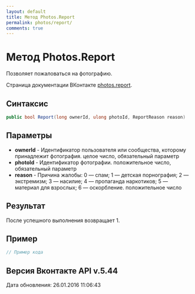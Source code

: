 ```yaml
---
layout: default
title: Метод Photos.Report
permalink: photos/report/
comments: true
---
```

# Метод Photos.Report
Позволяет пожаловаться на фотографию.

Страница документации ВКонтакте [photos.report](https://vk.com/dev/photos.report).
## Синтаксис
``` csharp
public bool Report(long ownerId, ulong photoId, ReportReason reason)
```

## Параметры
+ **ownerId** - Идентификатор пользователя или сообщества, которому принадлежит фотография. целое число, обязательный параметр
+ **photoId** - Идентификатор фотографии. положительное число, обязательный параметр
+ **reason** - Причина жалобы:   0 — спам;  1 — детская порнография;  2 — экстремизм;  3 — насилие;  4 — пропаганда наркотиков;  5 — материал для взрослых;  6 — оскорбление.  положительное число

## Результат
После успешного выполнения возвращает 1.

## Пример
``` csharp
// Пример кода
```

## Версия Вконтакте API v.5.44
Дата обновления: 26.01.2016 11:06:43
